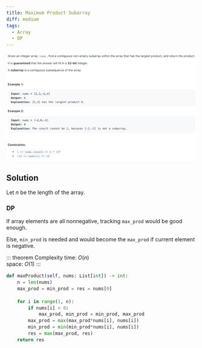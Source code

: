 ```yaml
---
title: Maximum Product Subarray
diff: medium
tags:
  - Array
  - DP
---
```


<img class="medium-zoom" src="/algo/maximum-product-subarray.png" alt="https://leetcode.com/problems/maximum-product-subarray">

## Solution

Let $n$ be the length of the array.

### DP

If array elements are all nonnegative, tracking `max_prod` would be good enough.

Else, `min_prod` is needed and would become the `max_prod` if current element is negative.

::: theorem Complexity
time: $O(n)$  
space: $O(1)$
:::

```py
def maxProduct(self, nums: List[int]) -> int:
    n = len(nums)
    max_prod = min_prod = res = nums[0]

    for i in range(1, n):
        if nums[i] < 0:
            max_prod, min_prod = min_prod, max_prod
        max_prod = max(max_prod*nums[i], nums[i])
        min_prod = min(min_prod*nums[i], nums[i])
        res = max(max_prod, res)
    return res
```
